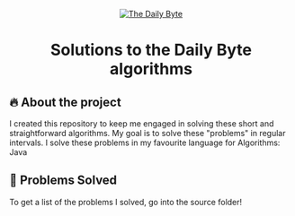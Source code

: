 <p align="center">
<a href="https://thedailybyte.dev/">
<img src="https://thedailybyte.dev/img/apple-touch-icon.png" alt="The Daily Byte">
</a>
</p>
<h1 align="center">
Solutions to the Daily Byte algorithms
</h1>

## 🔥 About the project

I created this repository to keep me engaged in solving these short and straightforward algorithms. My goal is to solve these "problems" in regular intervals.
I solve these problems in my favourite language for Algorithms: Java

## 🤔 Problems Solved

To get a list of the problems I solved, go into the source folder!